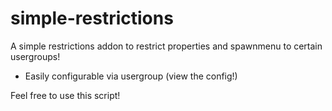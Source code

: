 # simple-restrictions
A simple restrictions addon to restrict properties and spawnmenu to certain usergroups!

- Easily configurable via usergroup (view the config!)

Feel free to use this script!

